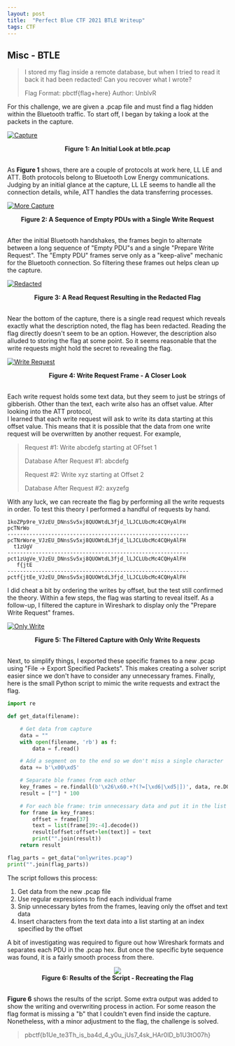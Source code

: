 ```yaml
---
layout: post
title:  "Perfect Blue CTF 2021 BTLE Writeup"
tags: CTF
---
```



## Misc - BTLE

>I stored my flag inside a remote database, but when I tried to read it back it had been redacted! Can you recover what I wrote?
>
>Flag Format: pbctf{flag+here}
>Author: UnblvR

For this challenge, we are given a .pcap file and must find a flag hidden within
the Bluetooth traffic. To start off, I began by taking a look at the packets
in the capture.

[![Capture](/assets/pbctf/ble1.png)](/assets/pbctf/ble1.png)
<figcaption align=center><b>Figure 1: An Initial Look at btle.pcap</b></figcaption>
&nbsp;

As **Figure 1** shows, there are a couple of protocols at work here, LL LE and ATT.
Both protocols belong to Bluetooth Low Energy communications. Judging by an initial
glance at the capture, LL LE seems to handle all the connection details, while, ATT handles the data
transferring processes.

[![More Capture](/assets/pbctf/ble2.png)](/assets/pbctf/ble2.png)
<figcaption align=center><b>Figure 2: A Sequence of Empty PDUs with a Single Write Request</b></figcaption>
&nbsp;

After the initial Bluetooth handshakes, the frames begin to alternate between a long
sequence of "Empty PDU"s and a single "Prepare Write Request". The "Empty PDU" frames
serve only as a "keep-alive" mechanic for the Bluetooth connection. So filtering these frames out helps clean up the capture.

[![Redacted](/assets/pbctf/ble3.png)](/assets/pbctf/ble3.png)
<figcaption align=center><b>Figure 3: A Read Request Resulting in the Redacted Flag</b></figcaption>
&nbsp;

Near the bottom of the capture, there is a single read request which reveals exactly what
the description noted, the flag has been redacted. Reading the flag directly doesn't seem to be an
option. However, the description also alluded to storing the flag at some point. So it seems
reasonable that the write requests might hold the secret to revealing the flag.

[![Write Request](/assets/pbctf/ble4.png)](/assets/pbctf/ble4.png)
<figcaption align=center><b>Figure 4: Write Request Frame - A Closer Look</b></figcaption>
&nbsp;

Each write request holds some text data, but they seem to just be strings of gibberish. Other than
the text, each write also has an offset value. After looking into the ATT protocol,  
I learned that each write request will ask to write its data starting at this offset value.
This means that it is possible that the data from one write request will be overwritten by
another request. For example,

>Request #1: Write abcdefg starting at OFfset 1
>
>Database After Request #1: abcdefg
>
>Request #2: Write xyz starting at Offset 2
>
>Database After Request #2: axyzefg

With any luck, we can recreate the flag by performing all the write requests in order.
To test this theory I performed a handful of requests by hand.

```
1koZPp9re_VJzEU_DNnsSv5xj8QUOWtdL3fjd_lLJCLUbcMc4CQHyAlFH
pcTNrWo
----------------------------------------------------------
pcTNrWore_VJzEU_DNnsSv5xj8QUOWtdL3fjd_lLJCLUbcMc4CQHyAlFH
  t1zUgV
----------------------------------------------------------
pct1zUgVe_VJzEU_DNnsSv5xj8QUOWtdL3fjd_lLJCLUbcMc4CQHyAlFH
   f{jtE
----------------------------------------------------------
pctf{jtEe_VJzEU_DNnsSv5xj8QUOWtdL3fjd_lLJCLUbcMc4CQHyAlFH
```

I did cheat a bit by ordering the writes by offset, but the test still confirmed the theory.
Within a few steps, the flag was starting to reveal itself. As a follow-up,
I filtered the capture in Wireshark to display only the "Prepare Write Request" frames.

[![Only Write](/assets/pbctf/ble5.png)](/assets/pbctf/ble5.png)
<figcaption align=center><b>Figure 5: The Filtered Capture with Only Write Requests</b></figcaption>
&nbsp;

Next, to simplify things, I exported these specific frames to a new .pcap using "File -> Export Specified Packets".
This makes creating a solver script easier since we don't have to consider any unnecessary frames.
Finally, here is the small Python script to mimic the write requests and extract the flag.

```python
import re

def get_data(filename):

    # Get data from capture
    data = ""
    with open(filename, 'rb') as f:
        data = f.read()

    # Add a segment on to the end so we don't miss a single character
    data += b'\x00\xd5'

    # Separate ble frames from each other
    key_frames = re.findall(b'\x26\x60.+?(?=[\xd6|\xd5|])', data, re.DOTALL)
    result = [""] * 100

    # For each ble frame: trim unnecessary data and put it in the list at the correct offset
    for frame in key_frames:
        offset = frame[37]
        text = list(frame[39:-4].decode())
        result[offset:offset+len(text)] = text
        print("".join(result))
    return result

flag_parts = get_data("onlywrites.pcap")
print("".join(flag_parts))
```

The script follows this process:

1. Get data from the new .pcap file
2. Use regular expressions to find each individual frame
3. Snip unnecessary bytes from the frames, leaving only the offset and text data
4. Insert characters from the text data into a list starting at an index specified by the offset

A bit of investigating was required to figure out how Wireshark formats
and separates each PDU in the .pcap hex. But once the specific byte sequence was found,
it is a fairly smooth process from there.

<div align="center"><a href="/assets/pbctf/ble6.png"><img src="/assets/pbctf/ble6.png"></a></div>
<figcaption align=center><b>Figure 6: Results of the Script - Recreating the Flag</b></figcaption>
&nbsp;

**Figure 6** shows the results of the script. Some extra output was added to show the writing and
overwriting process in action. For some reason the flag format is missing a "b" that I couldn't
even find inside the capture. Nonetheless, with a minor adjustment to the flag, the challenge is
solved.

>pbctf{b1Ue_te3Th_is_ba4d_4_y0u_jUs7_4sk_HAr0lD_b1U3tO07h}

